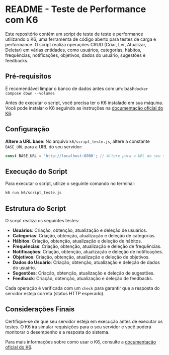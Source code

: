 # README - Teste de Performance com K6

Este repositório contém um script de teste de teste e performance utilizando o K6, uma ferramenta de código aberto para testes de carga e performance. O script realiza operações CRUD (Criar, Ler, Atualizar, Deletar) em várias entidades, como usuários, categorias, hábitos, frequências, notificações, objetivos, dados do usuário, sugestões e feedbacks.

## Pré-requisitos

É recomendável limpar o banco de dados antes com um:
    bash```
    docker compose down --volumes
    ```

Antes de executar o script, você precisa ter o K6 instalado em sua máquina. Você pode instalar o K6 seguindo as instruções na [documentação oficial do K6](https://k6.io/docs/getting-started/installation/).

## Configuração

**Altere a URL base**:
   No arquivo `k6/script_teste.js`, altere a constante `BASE_URL` para a URL do seu servidor:
   ```javascript
   const BASE_URL = 'http://localhost:8000'; // Altere para a URL do seu servidor
   ```

## Execução do Script

Para executar o script, utilize o seguinte comando no terminal:
```bash
k6 run k6/script_teste.js
```

## Estrutura do Script

O script realiza os seguintes testes:

- **Usuários**: Criação, obtenção, atualização e deleção de usuários.
- **Categorias**: Criação, obtenção, atualização e deleção de categorias.
- **Hábitos**: Criação, obtenção, atualização e deleção de hábitos.
- **Frequências**: Criação, obtenção, atualização e deleção de frequências.
- **Notificações**: Criação, obtenção, atualização e deleção de notificações.
- **Objetivos**: Criação, obtenção, atualização e deleção de objetivos.
- **Dados do Usuário**: Criação, obtenção, atualização e deleção de dados do usuário.
- **Sugestões**: Criação, obtenção, atualização e deleção de sugestões.
- **Feedback**: Criação, obtenção, atualização e deleção de feedbacks.

Cada operação é verificada com um `check` para garantir que a resposta do servidor esteja correta (status HTTP esperado).

## Considerações Finais

Certifique-se de que seu servidor esteja em execução antes de executar os testes. O K6 irá simular requisições para o seu servidor e você poderá monitorar o desempenho e a resposta do sistema.

Para mais informações sobre como usar o K6, consulte a [documentação oficial do K6](https://k6.io/docs/).
